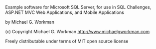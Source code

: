 Example software for Microsoft SQL Server, for use in SQL Challenges, ASP.NET MVC Web Applications, and Mobile Applications

by Michael G. Workman

(c) Copyright Michael G. Workman  http://www.michaelgworkman.com

Freely distributable under terms of MIT open source license
